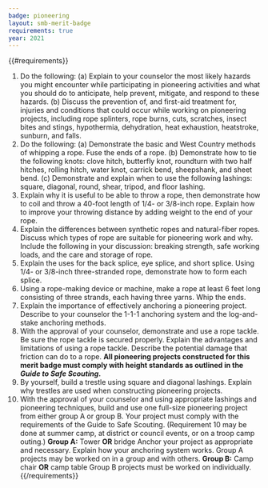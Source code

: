 ```yaml
---
badge: pioneering
layout: smb-merit-badge
requirements: true
year: 2021
---
```


{{#requirements}}
1. Do the following:
    (a) Explain to your counselor the most likely hazards you might encounter while participating in pioneering activities and what you should do to anticipate, help prevent, mitigate, and respond to these hazards.
    (b) Discuss the prevention of, and first-aid treatment for, injuries and conditions that could occur while working on pioneering projects, including rope splinters, rope burns, cuts, scratches, insect bites and stings, hypothermia, dehydration, heat exhaustion, heatstroke, sunburn, and falls.
2. Do the following:
    (a) Demonstrate the basic and West Country methods of whipping a rope. Fuse the ends of a rope.
    (b) Demonstrate how to tie the following knots: clove hitch, butterfly knot, roundturn with two half hitches, rolling hitch, water knot, carrick bend, sheepshank, and sheet bend.
    (c) Demonstrate and explain when to use the following lashings: square, diagonal, round, shear, tripod, and floor lashing.
3. Explain why it is useful to be able to throw a rope, then demonstrate how to coil and throw a 40-foot length of 1/4- or 3/8-inch rope. Explain how to improve your throwing distance by adding weight to the end of your rope.
4. Explain the differences between synthetic ropes and natural-fiber ropes. Discuss which types of rope are suitable for pioneering work and why. Include the following in your discussion: breaking strength, safe working loads, and the care and storage of rope.
5. Explain the uses for the back splice, eye splice, and short splice. Using 1/4- or 3/8-inch three-stranded rope, demonstrate how to form each splice.
6. Using a rope-making device or machine, make a rope at least 6 feet long consisting of three strands, each having three yarns. Whip the ends.
7. Explain the importance of effectively anchoring a pioneering project. Describe to your counselor the 1-1-1 anchoring system and the log-and-stake anchoring methods.
8. With the approval of your counselor, demonstrate and use a rope tackle. Be sure the rope tackle is secured properly. Explain the advantages and limitations of using a rope tackle. Describe the potential damage that friction can do to a rope.
    **All pioneering projects constructed for this merit badge must comply with height standards as outlined in the *Guide to Safe Scouting*.**
9. By yourself, build a trestle using square and diagonal lashings. Explain why trestles are used when constructing pioneering projects.
10. With the approval of your counselor and using appropriate lashings and pioneering techniques, build and use one full-size pioneering project from either group A or group B. Your project must comply with the requirements of the Guide to Safe Scouting. (Requirement 10 may be done at summer camp, at district or council events, or on a troop camp outing.)
    **Group A:** Tower **OR** bridge
    Anchor your project as appropriate and necessary. Explain how your anchoring system works. Group A projects may be worked on in a group and with others.
    **Group B:** Camp chair **OR** camp table
    Group B projects must be worked on individually.
{{/requirements}}
